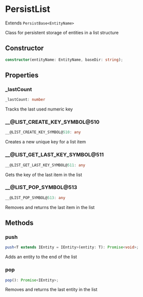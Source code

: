 # PersistList

Extends `PersistBase<EntityName>`

Class for persistent storage of entities in a list structure

## Constructor

```ts
constructor(entityName: EntityName, baseDir: string);
```

## Properties

### _lastCount

```ts
_lastCount: number
```

Tracks the last used numeric key

### __@LIST_CREATE_KEY_SYMBOL@510

```ts
__@LIST_CREATE_KEY_SYMBOL@510: any
```

Creates a new unique key for a list item

### __@LIST_GET_LAST_KEY_SYMBOL@511

```ts
__@LIST_GET_LAST_KEY_SYMBOL@511: any
```

Gets the key of the last item in the list

### __@LIST_POP_SYMBOL@513

```ts
__@LIST_POP_SYMBOL@513: any
```

Removes and returns the last item in the list

## Methods

### push

```ts
push<T extends IEntity = IEntity>(entity: T): Promise<void>;
```

Adds an entity to the end of the list

### pop

```ts
pop(): Promise<IEntity>;
```

Removes and returns the last entity in the list

